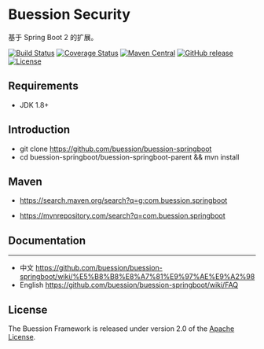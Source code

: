 # Buession Security

基于 Spring Boot 2 的扩展。

[![Build Status](https://travis-ci.org/buession/buession-springboot.svg?branch=master)](https://travis-ci.org/buession/buession-springboot)
[![Coverage Status](https://img.shields.io/codecov/c/github/buession/buession-springboot/master.svg)](https://codecov.io/github/buession/buession-springboot?branch=master&view=all#sort=coverage&dir=asc)
[![Maven Central](https://img.shields.io/maven-central/v/com.buession.springboot/buession-springboot-boot.svg)](https://search.maven.org/search?q=g:com.buession.springboot)
[![GitHub release](https://img.shields.io/github/release/buession/buession-springboot.svg)](https://github.com/buession/buession-springboot/releases)
[![License](https://img.shields.io/badge/license-Apache%202-4EB1BA.svg)](https://www.apache.org/licenses/LICENSE-2.0.html)

## Requirements

- JDK 1.8+

## Introduction

- git clone https://github.com/buession/buession-springboot
- cd buession-springboot/buession-springboot-parent && mvn install

## Maven

- https://search.maven.org/search?q=g:com.buession.springboot

- https://mvnrepository.com/search?q=com.buession.springboot

## Documentation
---

- 中文 https://github.com/buession/buession-springboot/wiki/%E5%B8%B8%E8%A7%81%E9%97%AE%E9%A2%98
- English https://github.com/buession/buession-springboot/wiki/FAQ

## License

The Buession Framework is released under version 2.0 of the [Apache License](https://www.apache.org/licenses/LICENSE-2.0).